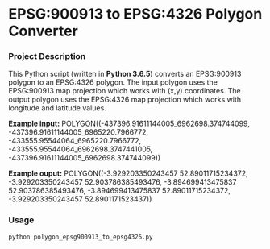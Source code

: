 # EPSG:900913 to EPSG:4326 Polygon Converter

### Project Description

This Python script (written in **Python 3.6.5**) converts an EPSG:900913 polygon to an EPSG:4326 polygon. The input polygon uses the EPSG:900913 map projection which works with (x,y) coordinates. The output polygon uses the EPSG:4326 map projection which works with longitude and latitude values.  

**Example input:** 
POLYGON((-437396.91611144005\_6962698.374744099,
-437396.91611144005\_6965220.7966772,
-433555.95544064\_6965220.7966772,
-433555.95544064\_6962698.3747441005,
-437396.91611144005\_6962698.374744099))

**Example ouput:** 
POLYGON((-3.929203350243457 52.89011715234372,
-3.929203350243457 52.903786385493476,
-3.894699413475837 52.903786385493476,
-3.894699413475837 52.89011715234372,
-3.929203350243457 52.8901171523437))

### Usage

    python polygon_epsg900913_to_epsg4326.py